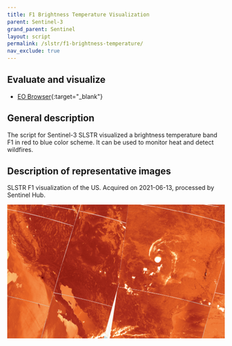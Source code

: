 ```yaml
---
title: F1 Brightness Temperature Visualization
parent: Sentinel-3
grand_parent: Sentinel
layout: script
permalink: /slstr/f1-brightness-temperature/
nav_exclude: true
---
```



## Evaluate and visualize

 - [EO Browser](https://sentinelshare.page.link/Gyyd){:target="_blank"}

## General description

The script for Sentinel-3 SLSTR visualized a brightness temperature band F1 in red to blue color scheme. It can be used to monitor heat and detect wildfires. 

## Description of representative images

SLSTR F1 visualization of the US. Acquired on 2021-06-13, processed by Sentinel Hub. 

![L8 NDVI](fig/fig1.png)





